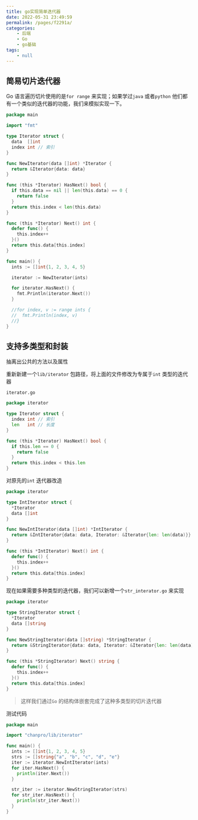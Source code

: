 ```yaml
---
title: go实现简单迭代器
date: 2022-05-31 23:49:59
permalink: /pages/f2291a/
categories:
    - 后端
    - Go
    - go基础
tags:
    - null
---
```


## 简易切片迭代器

Go 语言遍历切片使用的是`for range` 来实现；如果学过`java` 或者`python` 他们都有一个类似的迭代器的功能，我们来模拟实现一下。

```Go
package main

import "fmt"

type Iterator struct {
  data  []int
  index int // 索引
}

func NewIterator(data []int) *Iterator {
  return &Iterator{data: data}
}

func (this *Iterator) HasNext() bool {
  if this.data == nil || len(this.data) == 0 {
    return false
  }
  return this.index < len(this.data)
}

func (this *Iterator) Next() int {
  defer func() {
    this.index++
  }()
  return this.data[this.index]
}

func main() {
  ints := []int{1, 2, 3, 4, 5}

  iterator := NewIterator(ints)

  for iterator.HasNext() {
    fmt.Println(iterator.Next())
  }

  //for index, v := range ints {
  //  fmt.Println(index, v)
  //}
}

```

## 支持多类型和封装

抽离出公共的方法以及属性

重新新建一个`lib/iterator` 包路径，将上面的文件修改为专属于`int` 类型的迭代器

`iterator.go`

```Go
package iterator

type Iterator struct {
  index int // 索引
  len   int // 长度
}

func (this *Iterator) HasNext() bool {
  if this.len == 0 {
    return false
  }
  return this.index < this.len
}

```

对原先的`int` 迭代器改造

```Go
package iterator

type IntIterator struct {
  *Iterator
  data []int
}

func NewIntIterator(data []int) *IntIterator {
  return &IntIterator{data: data, Iterator: &Iterator{len: len(data)}}
}

func (this *IntIterator) Next() int {
  defer func() {
    this.index++
  }()
  return this.data[this.index]
}

```

现在如果需要多种类型的迭代器，我们可以新增一个`str_interator.go` 来实现

```Go
package iterator

type StringIterator struct {
  *Iterator
  data []string
}

func NewStringIterator(data []string) *StringIterator {
  return &StringIterator{data: data, Iterator: &Iterator{len: len(data)}}
}

func (this *StringIterator) Next() string {
  defer func() {
    this.index++
  }()
  return this.data[this.index]
}

```

> 这样我们通过`Go` 的结构体嵌套完成了这种多类型的切片迭代器

测试代码

```Go
package main

import "chanpro/lib/iterator"

func main() {
  ints := []int{1, 2, 3, 4, 5}
  strs := []string{"a", "b", "c", "d", "e"}
  iter := iterator.NewIntIterator(ints)
  for iter.HasNext() {
    println(iter.Next())
  }

  str_iter := iterator.NewStringIterator(strs)
  for str_iter.HasNext() {
    println(str_iter.Next())
  }
}

```
